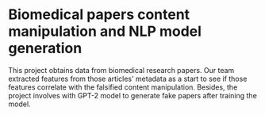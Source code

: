 # Biomedical papers content manipulation and NLP model generation
This project obtains data from biomedical research papers. Our team extracted features from those articles' metadata as a start to see if those features correlate with the falsified content manipulation. Besides, the project involves with GPT-2 model to generate fake papers after training the model.
